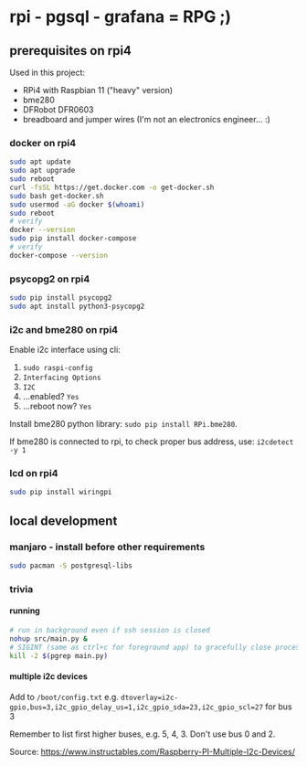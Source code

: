 # rpi - pgsql - grafana = RPG ;)

## prerequisites on rpi4

Used in this project:
- RPi4 with Raspbian 11 ("heavy" version)
- bme280
- DFRobot DFR0603
- breadboard and jumper wires (I'm not an electronics engineer... :)

### docker on rpi4

```bash
sudo apt update
sudo apt upgrade
sudo reboot
curl -fsSL https://get.docker.com -o get-docker.sh
sudo bash get-docker.sh
sudo usermod -aG docker $(whoami)
sudo reboot
# verify
docker --version
sudo pip install docker-compose
# verify
docker-compose --version
```

### psycopg2 on rpi4

```bash
sudo pip install psycopg2
sudo apt install python3-psycopg2
```

### i2c and bme280 on rpi4

Enable i2c interface using cli:
1. `sudo raspi-config`
2. `Interfacing Options`
3. `I2C`
4. ...enabled? `Yes`
5. ...reboot now? `Yes`

Install bme280 python library: `sudo pip install RPi.bme280`.

If bme280 is connected to rpi, to check proper bus address, use: `i2cdetect -y 1`

### lcd on rpi4
```bash
sudo pip install wiringpi
```

## local development

### manjaro - install before other requirements

```bash
sudo pacman -S postgresql-libs
```

### trivia

#### running

```bash
# run in background even if ssh session is closed
nohup src/main.py &
# SIGINT (same as ctrl+c for foreground app) to gracefully close process
kill -2 $(pgrep main.py)
```

#### multiple i2c devices

Add to `/boot/config.txt` e.g. `dtoverlay=i2c-gpio,bus=3,i2c_gpio_delay_us=1,i2c_gpio_sda=23,i2c_gpio_scl=27` for bus 3

Remember to list first higher buses, e.g. 5, 4, 3. Don't use bus 0 and 2.

Source: https://www.instructables.com/Raspberry-PI-Multiple-I2c-Devices/
